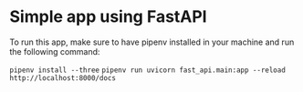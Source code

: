 # **Simple app using FastAPI**

To run this app, make sure to have pipenv installed in your machine and run the following command:

`pipenv install --three`
`pipenv run uvicorn fast_api.main:app --reload`
`http://localhost:8000/docs`